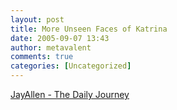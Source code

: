 ```yaml
---
layout: post
title: More Unseen Faces of Katrina
date: 2005-09-07 13:43
author: metavalent
comments: true
categories: [Uncategorized]
---
```

<a href="http://www.jayallen.org/journey/">JayAllen - The Daily Journey</a>
